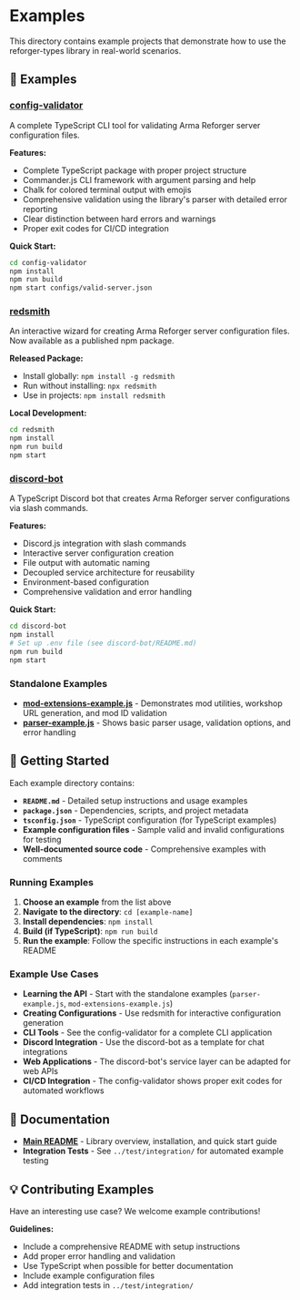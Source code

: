 # Examples

This directory contains example projects that demonstrate how to use the reforger-types library in real-world scenarios.

## 📁 Examples

### [config-validator](./config-validator/)
A complete TypeScript CLI tool for validating Arma Reforger server configuration files.

**Features:**
- Complete TypeScript package with proper project structure
- Commander.js CLI framework with argument parsing and help
- Chalk for colored terminal output with emojis
- Comprehensive validation using the library's parser with detailed error reporting
- Clear distinction between hard errors and warnings
- Proper exit codes for CI/CD integration

**Quick Start:**
```bash
cd config-validator
npm install
npm run build
npm start configs/valid-server.json
```

### [redsmith](./redsmith/)
An interactive wizard for creating Arma Reforger server configuration files. Now available as a published npm package.

**Released Package:**
- Install globally: `npm install -g redsmith`
- Run without installing: `npx redsmith`
- Use in projects: `npm install redsmith`

**Local Development:**
```bash
cd redsmith
npm install
npm run build
npm start
```

### [discord-bot](./discord-bot/)
A TypeScript Discord bot that creates Arma Reforger server configurations via slash commands.

**Features:**
- Discord.js integration with slash commands
- Interactive server configuration creation
- File output with automatic naming
- Decoupled service architecture for reusability
- Environment-based configuration
- Comprehensive validation and error handling

**Quick Start:**
```bash
cd discord-bot
npm install
# Set up .env file (see discord-bot/README.md)
npm run build
npm start
```

### Standalone Examples

- **[mod-extensions-example.js](./mod-extensions-example.js)** - Demonstrates mod utilities, workshop URL generation, and mod ID validation
- **[parser-example.js](./parser-example.js)** - Shows basic parser usage, validation options, and error handling

## 🚀 Getting Started

Each example directory contains:
- **`README.md`** - Detailed setup instructions and usage examples
- **`package.json`** - Dependencies, scripts, and project metadata
- **`tsconfig.json`** - TypeScript configuration (for TypeScript examples)
- **Example configuration files** - Sample valid and invalid configurations for testing
- **Well-documented source code** - Comprehensive examples with comments

### Running Examples

1. **Choose an example** from the list above
2. **Navigate to the directory**: `cd [example-name]`
3. **Install dependencies**: `npm install`
4. **Build (if TypeScript)**: `npm run build`
5. **Run the example**: Follow the specific instructions in each example's README

### Example Use Cases

- **Learning the API** - Start with the standalone examples (`parser-example.js`, `mod-extensions-example.js`)
- **Creating Configurations** - Use redsmith for interactive configuration generation
- **CLI Tools** - See the config-validator for a complete CLI application
- **Discord Integration** - Use the discord-bot as a template for chat integrations
- **Web Applications** - The discord-bot's service layer can be adapted for web APIs
- **CI/CD Integration** - The config-validator shows proper exit codes for automated workflows

## 📖 Documentation

- **[Main README](../README.md)** - Library overview, installation, and quick start guide
- **Integration Tests** - See `../test/integration/` for automated example testing

## 💡 Contributing Examples

Have an interesting use case? We welcome example contributions! 

**Guidelines:**
- Include a comprehensive README with setup instructions
- Add proper error handling and validation
- Use TypeScript when possible for better documentation
- Include example configuration files
- Add integration tests in `../test/integration/`

